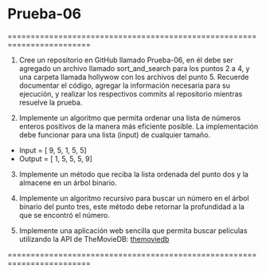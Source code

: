 # Prueba-06

========================================================================

1. Cree un repositorio en GitHub llamado Prueba-06, en él debe ser agregado un archivo llamado sort_and_search para los puntos 2 a 4, y una carpeta llamada hollywow con los archivos del punto 5. Recuerde documentar el código, agregar la información necesaria para su ejecución, y realizar los respectivos commits al repositorio mientras resuelve la prueba.

2. Implemente un algoritmo que permita ordenar una lista de números enteros positivos de la manera más eficiente posible. La implementación debe funcionar para una lista (input) de cualquier tamaño.

* Input = [ 9, 5, 1, 5, 5]
* Output = [ 1, 5, 5, 5, 9]

3. Implemente un método que reciba la lista ordenada del punto dos y la almacene en un árbol binario.

4. Implemente un algoritmo recursivo para buscar un número en el árbol binario del punto tres, este método debe retornar la profundidad a la que se encontró el número.

5. Implemente una aplicación web sencilla que permita buscar películas utilizando la API de TheMovieDB: [themoviedb](https://developers.themoviedb.org/3/search/search-movies)  

========================================================================

